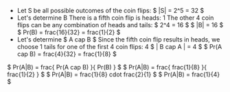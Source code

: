 <ul>
<li> Let S be all possible outcomes of the coin flips: $ |S| = 2^5 = 32 $
	<li> Let's determine B 
	      There is a fifth coin flip is heads: 1 
	      The other 4 coin flips can be any combination of heads and tails: $ 2^4 = 16 $ 
	      $ |B| = 16 $ 
	      $ Pr(B) = frac{16}{32} = frac{1}{2} $
	<li> Let's determine $ A cap B $ 
	      Since the fifth coin flip results in heads, we choose 1 tails for one of the first 4 coin flips: 4 
	      $ | B cap A | = 4 $ 
	      $ Pr(A cap B) = frac{4}{32} = frac{1}{8} $
</ul>
$ Pr(A|B) = frac{ Pr(A cap B) }{ Pr(B) } $ 
$ Pr(A|B) = frac{ frac{1}{8} }{ frac{1}{2} } $ 
$ Pr(A|B) = frac{1}{8} cdot frac{2}{1} $ 
$ Pr(A|B) = frac{1}{4} $
